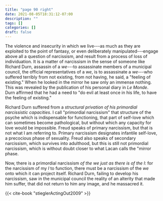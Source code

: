 ```yaml
---
title: "page 90 right"
date: 2021-08-05T18:31:12-07:00
description: ""
tags: []
categories: []
draft: false
---
```


The violence and insecurity in which we live---as much as they
are exploited to the point of fantasy, or even deliberately manipulated---engage
above all a question of narcissism, and result from
a process of loss of individuation. It is a matter of narcissism in
the sense of someone like Richard Durn, assassin of a *we*---to assassinate members of a
municipal council, the official representatives of a *we*, is to assassinate a *we*---who suffered 
terribly from not existing, from not having, he said, a "feeling of existing." When
he looked in the mirror he saw only an immense nothing. This
was revealed by the publication of his personal diary in *Le Monde*.
Durn affirmed that he had a need to "do evil at least once in his
life, to have the feeling of existing."

Richard Durn suffered from a *structural privation of his primordial narcissistic capacities*.
I call "primordial narcissism" that structure of the psyche which is indispensable for functioning, 
that part of self-love which can sometimes become pathological, 
but without which any capacity for love would be impossible. Freud speaks of primary narcissism, 
but that is not what I am referring to. 
Primary narcissism designates infantile self-love, a precocious phase of
sexuality. Freud also speaks of secondary narcissism, which survives 
into adulthood, but this is still not primordial narcissism, which is
without doubt closer to what Lacan calls the "mirror phase.

Now, there is a primordial narcissism *of the we just as there is of
the I*: for the narcissism of my *I* to function,
there must be a narcissism of the *we* onto which it can project itself. Richard Durn,
failing to develop his narcissism, saw in the municipal council the
reality of an alterity that made him suffer, that did not return to
him any image, and he massacred it.

{{< cite-book "stieglerActingOut2009" >}}
